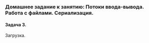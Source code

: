 ### Домашнее задание к занятию: Потоки ввода-вывода. Работа с файлами. Сериализация.
#### Задача 3.
Загрузка.